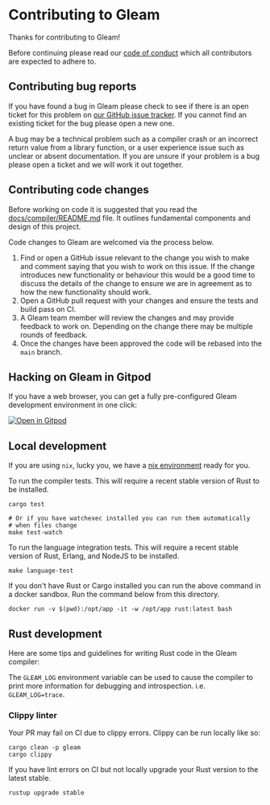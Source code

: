 # Contributing to Gleam

Thanks for contributing to Gleam!

Before continuing please read our [code of conduct][code-of-conduct] which all
contributors are expected to adhere to.

[code-of-conduct]: https://github.com/gleam-lang/gleam/blob/main/CODE_OF_CONDUCT.md


## Contributing bug reports

If you have found a bug in Gleam please check to see if there is an open
ticket for this problem on [our GitHub issue tracker][issues]. If you cannot
find an existing ticket for the bug please open a new one.

[issues]: https://github.com/gleam-lang/gleam/issues

A bug may be a technical problem such as a compiler crash or an incorrect
return value from a library function, or a user experience issue such as
unclear or absent documentation. If you are unsure if your problem is a bug
please open a ticket and we will work it out together.


## Contributing code changes

Before working on code it is suggested that you read the
[docs/compiler/README.md](docs/compiler/README.md) file.
It outlines fundamental components and design of this project.

Code changes to Gleam are welcomed via the process below.

1. Find or open a GitHub issue relevant to the change you wish to make and
   comment saying that you wish to work on this issue. If the change
   introduces new functionality or behaviour this would be a good time to
   discuss the details of the change to ensure we are in agreement as to how
   the new functionality should work.
2. Open a GitHub pull request with your changes and ensure the tests and build
   pass on CI.
3. A Gleam team member will review the changes and may provide feedback to
   work on. Depending on the change there may be multiple rounds of feedback.
4. Once the changes have been approved the code will be rebased into the
   `main` branch.

## Hacking on Gleam in Gitpod

If you have a web browser, you can get a fully pre-configured Gleam development environment in one click:

[![Open in Gitpod](https://gitpod.io/button/open-in-gitpod.svg)](https://gitpod.io/#https://github.com/gleam-lang/gleam)

## Local development

If you are using `nix`, lucky you, we have a [nix environment](Nix.md)
ready for you.

To run the compiler tests. This will require a recent stable version of Rust
to be installed. 

```shell
cargo test

# Or if you have watchexec installed you can run them automatically 
# when files change
make test-watch
```

To run the language integration tests. This will require a recent stable
version of Rust, Erlang, and NodeJS to be installed.

```shell
make language-test
```

If you don't have Rust or Cargo installed you can run the above command in a docker sandbox.
Run the command below from this directory.

```shell
docker run -v $(pwd):/opt/app -it -w /opt/app rust:latest bash
```

## Rust development

Here are some tips and guidelines for writing Rust code in the Gleam compiler:

The `GLEAM_LOG` environment variable can be used to cause the compiler to
print more information for debugging and introspection. i.e.
`GLEAM_LOG=trace`.

### Clippy linter

Your PR may fail on CI due to clippy errors. Clippy can be run locally like so:

```shell
cargo clean -p gleam
cargo clippy
```

If you have lint errors on CI but not locally upgrade your Rust version to the
latest stable.

```shell
rustup upgrade stable
```
